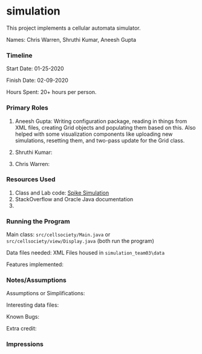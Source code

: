 simulation
====

This project implements a cellular automata simulator.

Names: Chris Warren, Shruthi Kumar, Aneesh Gupta

### Timeline

Start Date: 01-25-2020

Finish Date: 02-09-2020

Hours Spent: 20+ hours per person.

### Primary Roles
1. Aneesh Gupta: Writing configuration package, reading in things from XML files, creating Grid objects and populating them based on this. Also helped with some visualization components like uploading new simulations, resetting them, and two-pass update for the Grid class.

2. Shruthi Kumar:

3. Chris Warren:

### Resources Used
1. Class and Lab code: [Spike Simulation](https://coursework.cs.duke.edu/compsci308_2020spring/spike_simulation)
2. StackOverflow and Oracle Java documentation
3. 



### Running the Program

Main class: `src/cellsociety/Main.java` or `src/cellsociety/view/Display.java` (both run the program)

Data files needed: XML Files housed in `simulation_team03\data`

Features implemented:



### Notes/Assumptions

Assumptions or Simplifications:

Interesting data files:

Known Bugs:

Extra credit:


### Impressions

